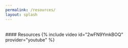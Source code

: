 ```yaml
---
permalink: /resources/
layout: splash
---
```

<br>
#### Resources
{% include video id="2wFN9YmkBOQ" provider="youtube" %}
